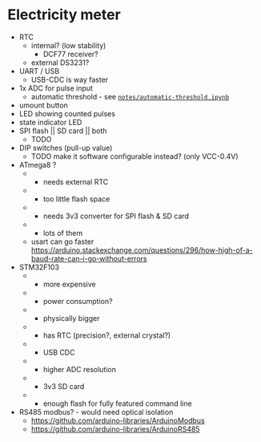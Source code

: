 # Electricity meter
- RTC
  - internal? (low stability)
    - DCF77 receiver?
  - external DS3231?
- UART / USB
  - USB-CDC is way faster
- 1x ADC for pulse input
  - automatic threshold - see [`notes/automatic-threshold.ipynb`](notes/automatic-threshold.ipynb)
- umount button
- LED showing counted pulses
- state indicator LED
- SPI flash || SD card || both
  - TODO
- DIP switches (pull-up value)
  - TODO make it software configurable instead? (only VCC-0.4V)
- ATmega8 ?
  - - needs external RTC
  - - too little flash space
  - - needs 3v3 converter for SPI flash & SD card
  - + lots of them
  - usart can go faster https://arduino.stackexchange.com/questions/296/how-high-of-a-baud-rate-can-i-go-without-errors
- STM32F103
  - - more expensive
  - - power consumption?
  - - physically bigger
  - + has RTC (precision?, external crystal?)
  - + USB CDC
  - + higher ADC resolution
  - + 3v3 SD card
  - + enough flash for fully featured command line
- RS485 modbus? - would need optical isolation
  - https://github.com/arduino-libraries/ArduinoModbus
  - https://github.com/arduino-libraries/ArduinoRS485
